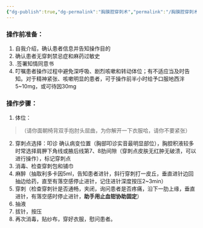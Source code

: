 ```yaml
---
{"dg-publish":true,"dg-permalink":"胸膜腔穿刺术","permalink":"/胸膜腔穿刺术/"}
---
```


### 操作前准备：
1. 自我介绍，确认患者信息并告知操作目的 
2. 确认患者无穿刺禁忌症和麻药过敏史  
3. .签署知情同意书 
4. 叮嘱患者操作过程中避免深呼吸、剧烈咳嗽和转动体位；有不适应当及时告知。对于精神紧张、咳嗽明显的患者，可于操作前半小时给予口服地西泮5~10mg，或可待因30mg
### 操作步骤：
1. 体位：
>（请你面朝椅背双手抱肘头屈曲，为你解开一下衣服哈，请你不要紧张）
2. 穿刺点选择：叩诊 确认病变位置（胸部叩诊实音最明显部位），胸腔积液较多时常选择肩胛下角线或腋后线第7、8肋间隙（穿刺点皮肤无红肿无破溃，可以进行操作），标记穿刺点
3. 消毒、检查穿刺包和铺巾
4. 麻醉（抽取利多卡因5ml，告知患者进针，斜行穿刺打一皮丘，垂直进针边回抽边给药，直至有落空感停止进针，记住进针深度按压2~3min）
5. 穿刺（检查穿刺针是否通畅，夹闭，询问患者是否疼痛，沿下一肋上缘，垂直进针，有落空感时停止进针，**助手用止血钳协助固定**）
6. 抽液
7. 拔针，按压
8. 再次消毒，贴纱布，穿好衣服，慰问患者。